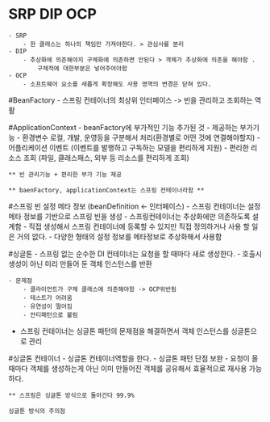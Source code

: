 # SRP DIP OCP
    - SRP 
        - 한 클래스는 하나의 책임만 가져야한다. > 관심사를 분리
    - DIP 
        - 추상화에 의존해야지 구체화에 의존하면 안된다 > 객체가 추상화에 의존을 해야함 . 
            구체적에 대한부분은 넣어주어야함
    - OCP
        - 소프트웨어 요소를 새롭게 확장해도 사용 영역의 변경은 닫혀 있다.

#BeanFactory
    - 스프링 컨테이너의 최상위 인터페이스 -> 빈을 관리하고 조회하는 역활

#ApplicationContext
    - beanFactory에 부가적인 기능 추가된 것 
    - 제공하는 부가기능
      - 환경변수 로컬, 개발, 운영등을 구분해서 처리(환경별로 어떤 것에 연결해야할지)
      - 어플리케이션 이벤트 (이벤트를 발행하고 구독하는 모델을 편리하게 지원)
      - 편리한 리소스 조회 (파일, 클래스패스, 외부 등 리소스를 편리하게 조회)

    ** 빈 관리기능 + 편리한 부가 기능 제공
    
    ** baenFactory, applicationContext는 스프링 컨테이너라함 **

#스프링 빈 설정 메타 정보 (beanDefinition <- 인터페이스)
    - 스프링 컨테이너는 설정 메타 정보를 기반으로 스프링 빈을 생성
    - 스프링컨테이너는 추상화에만 의존하도록 설계함 
    - 직접 생성해서 스프링 컨테이너에 등록할 수 있지만 직접 정의하거나 사용 할 일은 거의 없다.
    - 다양한 형태의 설정 정보를 메타정보로 추상화해서 사용함

#싱글톤
    - 스프링 없는 순수한 DI 컨테이너는 요청을 할 때마다 새로 생성한다.
    - 호출시 생성이 아닌 미리 만들어 둔 객체 인스턴스를 반환 
    
    - 문제점 
        - 클라이언트가 구체 클래스에 의존해야함 -> OCP위반됨
        - 테스트가 어려움
        - 유연성이 떨어짐 
        - 안티패턴으로 불림

* 스프링 컨테이너는 싱글톤 패턴의 문제점을 해결하면서 객체 인스턴스를 싱글톤으로 관리

#싱글톤 컨테이너
     - 싱글톤 컨테이너역할을 한다.
     - 싱글톤 패턴 단점 보완 
     - 요청이 올 때마다 객체를 생성하는게 아닌 이미 만들어진 객체를 공유해서 효율적으로 재사용 가능하다.

    ** 스프링은 싱글톤 방식으로 돌아간다 99.9%

    싱글톤 방식의 주의점 

        
